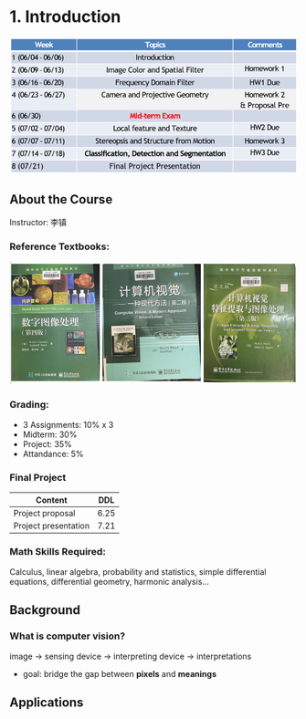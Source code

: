 # 1. Introduction

![alt text](Images/1-plan.png)

## About the Course

Instructor: 李镇

### Reference Textbooks:

![alt text](Images/1-books.png)

### Grading:

- 3 Assignments: 10% x 3
- Midterm: 30%
- Project: 35%
- Attandance: 5%

### Final Project

| Content              | DDL  |
| -------------------- | ---- |
| Project proposal     | 6.25 |
| Project presentation | 7.21 |

### Math Skills Required:

Calculus, linear algebra, probability and statistics, simple differential equations, differential geometry, harmonic analysis...

## Background

### What is computer vision?

image -> sensing device -> interpreting device -> interpretations

- goal: bridge the gap between **pixels** and **meanings**

## Applications
